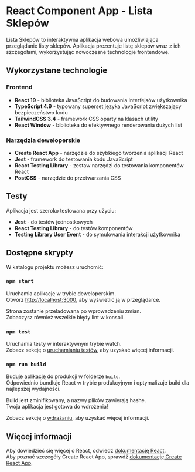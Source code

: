 # React Component App - Lista Sklepów

Lista Sklepów to interaktywna aplikacja webowa umożliwiająca przeglądanie listy sklepów. Aplikacja prezentuje listę sklepów wraz z ich szczegółami, wykorzystując nowoczesne technologie frontendowe.

## Wykorzystane technologie

### Frontend
- **React 19** - biblioteka JavaScript do budowania interfejsów użytkownika
- **TypeScript 4.9** - typowany superset języka JavaScript zwiększający bezpieczeństwo kodu
- **TailwindCSS 3.4** - framework CSS oparty na klasach utility
- **React Window** - biblioteka do efektywnego renderowania dużych list

### Narzędzia deweloperskie
- **Create React App** - narzędzie do szybkiego tworzenia aplikacji React
- **Jest** - framework do testowania kodu JavaScript
- **React Testing Library** - zestaw narzędzi do testowania komponentów React
- **PostCSS** - narzędzie do przetwarzania CSS

## Testy
Aplikacja jest szeroko testowana przy użyciu:
- **Jest** - do testów jednostkowych
- **React Testing Library** - do testów komponentów
- **Testing Library User Event** - do symulowania interakcji użytkownika

## Dostępne skrypty

W katalogu projektu możesz uruchomić:

### `npm start`

Uruchamia aplikację w trybie deweloperskim.\
Otwórz [http://localhost:3000](http://localhost:3000), aby wyświetlić ją w przeglądarce.

Strona zostanie przeładowana po wprowadzeniu zmian.\
Zobaczysz również wszelkie błędy lint w konsoli.

### `npm test`

Uruchamia testy w interaktywnym trybie watch.\
Zobacz sekcję o [uruchamianiu testów](https://facebook.github.io/create-react-app/docs/running-tests), aby uzyskać więcej informacji.

### `npm run build`

Buduje aplikację do produkcji w folderze `build`.\
Odpowiednio bundluje React w trybie produkcyjnym i optymalizuje build dla najlepszej wydajności.

Build jest zminifikowany, a nazwy plików zawierają hashe.\
Twoja aplikacja jest gotowa do wdrożenia!

Zobacz sekcję o [wdrażaniu](https://facebook.github.io/create-react-app/docs/deployment), aby uzyskać więcej informacji.

## Więcej informacji

Aby dowiedzieć się więcej o React, odwiedź [dokumentację React](https://reactjs.org/).\
Aby poznać szczegóły Create React App, sprawdź [dokumentację Create React App](https://facebook.github.io/create-react-app/docs/getting-started).
